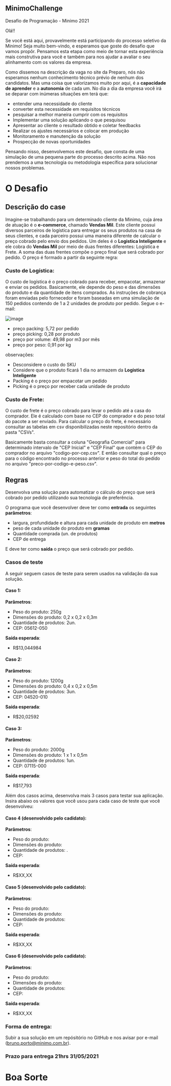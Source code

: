 ## MinimoChallenge
Desafio de Programação - Minimo 2021


Olá!! 

Se você está aqui, provavelmente está participando do processo seletivo da Minimo! Seja muito bem-vindo, e esperamos que goste do desafio que vamos propôr. Pensamos esta etapa como meio de tornar esta experiência mais construtiva para você e também para nos ajudar a avaliar o seu alinhamento com os valores da empresa.

Como dissemos na descrição da vaga no site da Preparo, nós não esperamos nenhum conhecimento técnico prévio de nenhum dos candidatos. Mas uma coisa que valorizamos muito por aqui, é a **capacidade de aprender** e a **autonomia** de cada um. No dia a dia da empresa você irá se deparar com inúmeras situações em terá que:

* entender uma necessidade do cliente
* converter esta necessidade em requisitos técnicos
* pesquisar a melhor maneira cumprir com os requisitos
* Implementar uma solução aplicando o que pesquisou
* Apresentar ao cliente o resultado obtido e coletar feedbacks
* Realizar os ajustes necessários e colocar em produção
* Monitoramento e manutenção da solução 
* Prospecção de novas oportunidades 

Pensando nisso, desenvolvemos este desafio, que consta de uma simulação de uma pequena parte do processo descrito acima. Não nos prendemos a uma tecnologia ou metodologia específica para solucionar nossos problemas. 

# O Desafio
## Descrição do case
Imagine-se trabalhando para um determinado cliente da Minimo, cuja área de atuação é o **e-commerce**, chamado **Vendas Mil**. Este cliente possui diversos parceiros de logística para entregar os seus produtos na casa de seus clientes, e cada parceiro possui uma maneira diferente de calcular o preço cobrado pelo envio dos pedidos. Um deles é o **Logistica Inteligente** e ele cobra do **Vendas Mil** por meio de duas frentes diferentes: Logística e Frete. A soma das duas frentes compõe o preço final que será cobrado por pedido. O preço é formado a partir da seguinte regra: 

### Custo de Logística:
O custo de logística é o preço cobrado para receber, empacotar, armazenar e enviar os pedidos. Basicamente, ele depende do peso e das dimensões do produto e da quantidade de itens comprados. As instruções de cobrança foram enviadas pelo fornecedor e foram baseadas em uma simulação de 150 pedidos contendo de 1 a 2 unidades de produto por pedido. Segue o e-mail: 

![image](https://user-images.githubusercontent.com/53821307/118822844-e0b8b400-b88e-11eb-803d-46b130d6bf49.png)

* preço packing: 5,72 por pedido
* preço picking: 0,28 por produto
* preço por volume: 49,98 por m3 por mês
* preço por peso: 0,91 por kg
 
observações:
 * Desconsidere o custo do SKU
 * Considere que o produto ficará 1 dia no armazem da **Logistica Inteligente**
 * Packing é o preço por empacotar um pedido
 * Picking é o preço por receber cada unidade de produto


### Custo de Frete:
O custo de frete é o preço cobrado para levar o pedido até a casa do comprador. Ele é calculado com base no CEP do comprador e do peso total do pacote a ser enviado. Para calcular o preço do frete, é necessário consultar as tabelas em csv disponibilizadas neste repositório dentro da pasta "CSVs". 

Basicamente basta consultar a coluna "Geografia Comercial" para determinado intervalo de "CEP Inicial" e "CEP Final" que contém o CEP do comprador no arquivo "codigo-por-cep.csv". E então consultar qual o preço para o código encontrado no processo anterior e peso do total do pedido no arquivo "preco-por-codigo-e-peso.csv". 

## Regras
Desenvolva uma solução para automatizar o cálculo do preço que será cobrado por pedido utilizando sua tecnologia de preferência.

O programa que você desenvolver deve ter como **entrada** os seguintes **parâmetros**: 

* largura, profundidade e altura para cada unidade de produto em **metros**
* peso de cada unidade do produto em **gramas**
* Quantidade comprada (un. de produtos) 
* CEP de entrega

E deve ter como **saída** o preço que será cobrado por pedido. 

### Casos de teste
A seguir seguem casos de teste para serem usados na validação da sua solução.

#### Caso 1:
**Parâmetros**: 
* Peso do produto: 250g
* Dimensões do produto: 0,2 x 0,2 x 0,3m
* Quantidade de produtos: 2un.
* CEP: 05612-050 

**Saída esperada**:
* R$13,044984

#### Caso 2:
**Parâmetros**: 
* Peso do produto: 1200g
* Dimensões do produto: 0,4 x 0,2 x 0,5m
* Quantidade de produtos: 3un.
* CEP: 04520-010 

**Saída esperada**:
* R$20,02592

#### Caso 3:
**Parâmetros**: 
* Peso do produto: 2000g
* Dimensões do produto: 1 x 1 x 0,5m
* Quantidade de produtos: 1un.
* CEP: 07115-000 

**Saída esperada**:
* R$17,793

Além dos casos acima, desenvolva mais 3 casos para testar sua aplicação. Insira abaixo os valores que você usou para cada caso de teste que você desenvolveu:

#### Caso 4 (desenvolvido pelo cadidato):
**Parâmetros**: 
* Peso do produto: 
* Dimensões do produto: 
* Quantidade de produtos: .
* CEP:  

**Saída esperada**:
* R$XX,XX

#### Caso 5 (desenvolvido pelo cadidato):
**Parâmetros**: 
* Peso do produto: 
* Dimensões do produto: 
* Quantidade de produtos: 
* CEP: 

**Saída esperada**:
* R$XX,XX

#### Caso 6 (desenvolvido pelo cadidato):
**Parâmetros**: 
* Peso do produto: 
* Dimensões do produto: 
* Quantidade de produtos: 
* CEP: 

**Saída esperada**:
* R$XX,XX

### Forma de entrega: 
Subir a sua solução em um repósitório no GitHub e nos avisar por e-mail (bruno.porto@minimo.com.br).

### Prazo para entrega **21hrs 31/05/2021**


# Boa Sorte
 

